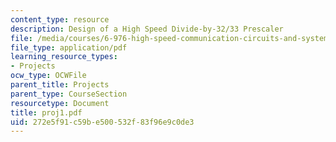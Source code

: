 ```yaml
---
content_type: resource
description: Design of a High Speed Divide-by-32/33 Prescaler
file: /media/courses/6-976-high-speed-communication-circuits-and-systems-spring-2003/272e5f91c59be500532f83f96e9c0de3_proj1.pdf
file_type: application/pdf
learning_resource_types:
- Projects
ocw_type: OCWFile
parent_title: Projects
parent_type: CourseSection
resourcetype: Document
title: proj1.pdf
uid: 272e5f91-c59b-e500-532f-83f96e9c0de3
---
```

